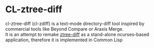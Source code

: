 CL-ztree-diff
=============
cl-ztree-diff (cl-zdiff) is a text-mode directory-diff tool inspired by commercial tools like Beyond Compare or Araxis Merge.  
It is an attempt to remake [ztree-diff](https://github.com/fourier/ztree) as a stand-alone ncurses-based application, therefore it is implemented in Common Lisp
